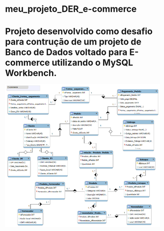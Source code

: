 # meu_projeto_DER_e-commerce

# Projeto desenvolvido como desafio para contrução de um projeto de Banco de Dados voltado para E-commerce utilizando o MySQL Workbench.

<img src="https://github.com/lipenspereira39/meu_projeto_DER_e-commerce/blob/main/E-Commerce.png" alt="Modelo DER E-commerce">

